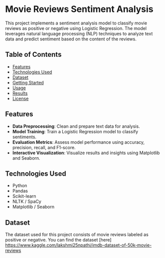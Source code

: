 # Movie Reviews Sentiment Analysis

This project implements a sentiment analysis model to classify movie reviews as positive or negative using Logistic Regression. The model leverages natural language processing (NLP) techniques to analyze text data and predict sentiment based on the content of the reviews.

## Table of Contents
- [Features](#features)
- [Technologies Used](#technologies-used)
- [Dataset](#dataset)
- [Getting Started](#getting-started)
- [Usage](#usage)
- [Results](#results)
- [License](#license)

## Features
- **Data Preprocessing**: Clean and prepare text data for analysis.
- **Model Training**: Train a Logistic Regression model to classify sentiments.
- **Evaluation Metrics**: Assess model performance using accuracy, precision, recall, and F1-score.
- **Interactive Visualization**: Visualize results and insights using Matplotlib and Seaborn.

## Technologies Used
- Python
- Pandas
- Scikit-learn
- NLTK / SpaCy
- Matplotlib / Seaborn

## Dataset
The dataset used for this project consists of movie reviews labeled as positive or negative. You can find the dataset [here] https://www.kaggle.com/lakshmi25npathi/imdb-dataset-of-50k-movie-reviews


